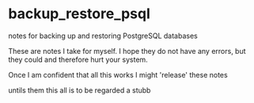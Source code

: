 # backup_restore_psql
notes for backing up and restoring PostgreSQL databases

These are notes I take for myself. I hope they do not have any errors, but they could and therefore hurt your system.

Once I am confident that all this works I might 'release' these notes

untils them this all is to be regarded a stubb
